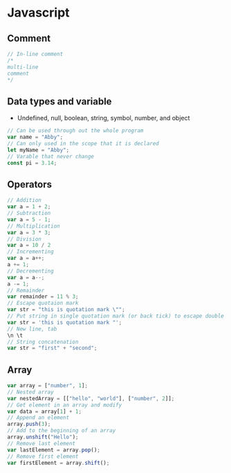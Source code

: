 # Javascript
## Comment
``` Javascript
// In-line comment
/*
multi-line
comment
*/
```

## Data types and variable
- Undefined, null, boolean, string, symbol, number, and object
``` Javascript
// Can be used through out the whole program
var name = "Abby";
// Can only used in the scope that it is declared
let myName = "Abby";
// Varable that never change
const pi = 3.14;
```

## Operators
``` Javascript
// Addition
var a = 1 + 2;
// Subtraction
var a = 5 - 1;
// Multiplication
var a = 3 * 3;
// Division
var a = 10 / 2
// Incrementing
var a = a++;
a += 1;
// Decrementing
var a = a--;
a -= 1;
// Remainder
var remainder = 11 % 3;
// Escape quotaion mark
var str = "this is quotation mark \"";
// Put string in single quotation mark (or back tick) to escape double quotation
var str = 'this is quotation mark "';
// New line, tab
\n \t
// String concatenation
var str = "first" + "second";
```

## Array
``` Javascript
var array = ["number", 1];
// Nested array
var nestedArray = [["hello", "world"], ["number", 2]];
// Get element in an array and modify
var data = array[1] + 1;
// Append an element
array.push(3);
// Add to the beginning of an array
array.unshift("Hello");
// Remove last element
var lastElement = array.pop();
// Remove first element
var firstElement = array.shift();
```